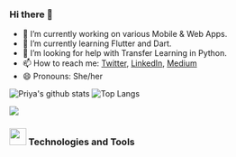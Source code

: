 ### Hi there 👋

- 🔭 I’m currently working on various Mobile & Web Apps.
- 🌱 I’m currently learning Flutter and Dart.
- 🤔 I’m looking for help with Transfer Learning in Python.
- 📫 How to reach me: [Twitter](https://twitter.com/CoderCooks), [LinkedIn](https://www.linkedin.com/in/priya-mishra-577447177/), [Medium](https://medium.com/@priya81199)
- 😄 Pronouns: She/her


![Priya's github stats](https://github-readme-stats.vercel.app/api?username=Priya-81199&show_icons=true&theme=tokyonight) ![Top Langs](https://github-readme-stats.vercel.app/api/top-langs/?username=Priya-81199&layout=compact&hide=MakeFile)

![](https://komarev.com/ghpvc/?username=Priya-81199&color=green)

### <img src="https://hotemoji.com/images/dl/d/man-technologist-emoji-by-google.png" width="30px"> Technologies and Tools 

<!--
**Priya-81199/Priya-81199** is a ✨ _special_ ✨ repository because its `README.md` (this file) appears on your GitHub profile.

Here are some ideas to get you started:
- 💬 Ask me about ...
- 👯 I’m looking to collaborate on ...
- ⚡ Fun fact: ...
-->

